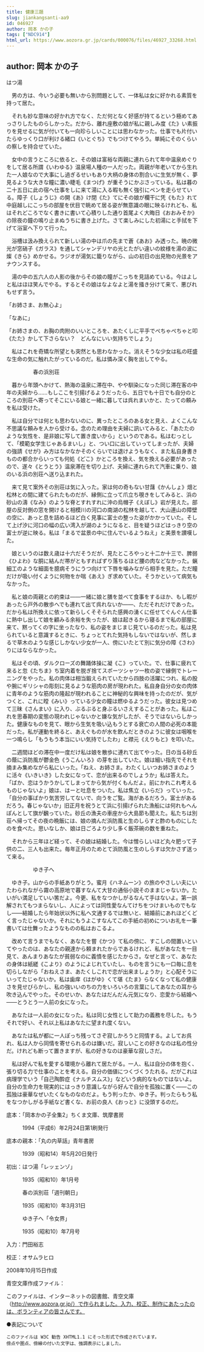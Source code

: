 ```yaml
---
title: 健康三題
slug: jiankangsanti-aa9
id: 046927
author: 岡本 かの子
tags: ["NDC914"]
html_url: https://www.aozora.gr.jp/cards/000076/files/46927_33268.html
---
```


## author: 岡本 かの子

はつ湯



　男の方は、今いう必要も無いから別問題として、一体私は女に好かれる素質を持って居た。

　それも妙な意味の好かれ方でなく、ただ何となく好感が持てるという極めてあっさりしたものらしかった。だから、離れ座敷の娘が私に親しみ度《た》い素振りを見せるに気が付いても一向珍らしいことには思わなかった。仕事でも片付いたらゆっくり口が利ける緒口《いとぐち》でもつけてやろう。単純にそのくらいの察しを持合せていた。

　女中の言うところに依ると、その娘は富裕な両親に連れられて年中温泉めぐりをして居る所謂《いわゆる》温泉場人種の一人だった。両親が年老いてから生れた一人娘なので大事にし過ぎるせいもあり大柄の身体の割合いに生気が無く、夢見るような大きな瞳に濃い睫毛《まつげ》が重そうにかぶさっている。私は暮の二十五日に此の宿へ仕事をしに来て湯に入る暇も無く強引にペンを走らせている。障子《しょうじ》の開《あ》け閉《た》てにその娘が欄干に凭《もた》れて中庭越しにこっちの部屋を伏目で眺めて居る姿が無意識の眼に映るけれども、私はそれどころでなく書きに書いて心積りした通り首尾よく大晦日《おおみそか》の除夜の鐘の鳴り止まぬうちに書き上げた。さて楽しみにした初湯にと手拭を下げて浴室へ下りて行った。

　浴槽は汲み換えられて新しい湯の中は爪の先まで蒼《あお》み透った。暁の微光が窓硝子《ガラス》を通してシャンデリヤの光とたがい違いの紋様を湯の波に燦《きら》めかせる。ラジオが湯気に籠りながら、山の初日の出見物の光景をアナウンスする。

　湯の中の五六人の人影の後からその娘の瞳がこっちを見詰めている。今はよしと私はほほ笑んでやる。するとその娘はなよなよと湯を掻き分けて来て、悪びれもせず言う。

「お姉さま、お無心よ」

「なあに」

「お姉さまの、お胸の肉附のいいところを、あたくしに平手でぺちゃぺちゃと叩《たた》かして下さらない？　どんなにいい気持ちでしょう」

　私はこれを奇矯な所望とも突然とも思わなかった。消えそうな少女は私の旺盛な生命の気に触れたがっているのだ。私は憐み深く胸を出してやる。



　　　　　春の浜別荘



　暮から年頭へかけて、熱海の温泉に滞在中、やや馴染になった同じ滞在客の中年の夫婦から……もしここを引揚げるようだったら、五日でも十日でも自分のところの別荘へ寄ってそこにいる娘と一緒に暮しては呉れまいかと、たっての頼みを私は受けた。

　私は自分では何とも思わないのに、異ったところのある女と見え、よくこんな不思議な頼みを人から受ける。念のため理由を夫婦に訊いてみると、「あたたのような気性を、是非娘に写して置き度いから」というのである。私はむっとして、「模範女学生じゃあるまいし」と、つい口に出していってしまったが、夫婦の強請《せが》み方はなかなかそのくらいでは退けようもなく、また私自身書きものの都合からいっても何処《どこ》かところを換え、気を換える必要があったので、遂々《とうとう》温泉滞在を切り上げ、夫婦に連れられて汽車に乗り、娘のいる浜の別荘へ送り込まれた。



　来て見て案外その別荘は気に入った。家は何の奇もない甘藷《かんしょ》畑と松林との間に建てられたものだが、縁側に立って爪立ち覗きをしてみると、浜の砂山の濤《なみ》のような脊とすれすれに沖の烏帽子《えぼし》岩が見えた。部屋の反対側の窓を開けると相模川の河口の南湖の松林を越して、大山連山の障壁の空に、あっと息を詰めるほど白く見事に富士の整った姿がかかっていた。そして上げ汐に河口の幅の広い湾入が湖のようになると、目を疑うほどはっきり空の富士が逆に映る。私は「まるで盆景の中に住んでいるようねえ」と美景を讃嘆した。



　娘というのは数え歳は十六だそうだが、見たところやっと十二か十三で、脾弱《ひよわ》な胴に結んだ帯がともすればずり落ちるほど腰の肉などなかった。蝋細工のような細面を臆病そうにうつ向けて下唇を噛みながら相手を見た。ただ瞳だけが吸い付くように何物をか喘《あえ》ぎ求めていた。そうかといって病気もなかった。

　私と娘の両親との約束は――一緒に娘と膳を並べて食事をするほか、もし暇があったら戸外の散歩へでも連れて出て呉れないか――、ただそれだけであった。だから私は所換えに依って新らしくそそられた感興の湧くに任せてぐんぐん仕事に熱中し出して娘を顧みる余裕を失ったが、娘は起きるから寝るまで私の部屋に来て、黙ってくの字に坐ったなり、私の姿をまじまじ見ているのだった。私は見られていると意識するときに、ちょっとてれた気持もしないではないが、然しまるで草木のような感じしかない少女が一人、傍にいたとて別に気分の障《さわ》りにはならなかった。



　私はその頃、ダルクローズの舞踊体操に凝《こ》っていた。で、仕事に疲れて来ると忽《たちま》ち室内着を脱ぎ捨てスポーツシャツ一枚の姿で縁側でトレーニングをやった。私の肉体は相当鍛えられていたから四肢の活躍につれ、私の股や腕にギリシャの彫刻に見るような筋肉の房が現われた。私自身自分の女の肉体に青年のような筋肉の隆起が現われることに神秘的な興味を持ったのだが、気がつくと、これに瞠《みい》っている少女の瞳は燃ゆるようだった。彼女は見つめて三昧《さんまい》に入り、ぶるぶると身ぶるいさえすることがあった。私はこれを思春期の変態の現われじゃないかと嫌な気がしたが、そうではないらしかった。健康なものを見て、眼から生気を吸い込もうとする衰亡の人間の必死の本能だった。私が運動を終ると、あえぐものが水を飲んだときのように彼女は咽喉を一つ鳴らし「もうもう本当にいい気持でしたわ」と襟元《えりもと》を叩いた。



　二週間ほどの滞在中一度だけ私は娘を散歩に連れて出てやった。日の当る砂丘の蔭に浜防風が鬱金色《うこんいろ》の芽を出していた。娘は細い指先でそれを摘まみ集めながら私にいった。「ねえ、お姉さま。わたくしいつお姉さまのように活々《いきいき》した女になって、恋が出来るのでしょうか」私は答えた。「ばか、恋はうかうかしてしまってから気が付くもんだよ。前にかれこれ考えるものじゃないよ」娘は、はーと吐息をついた。私は焦立《いらだ》っていった。「自分の事ばかり気苦労してないで、向うをご覧。海があるだろう。富士があるだろう。春じゃないか」旧正月を祝うとて浜に引揚げられた漁船には何れもへんぽんとして旗が飜っていた。砂丘の漁夫の車座から大島節も聞えた。私たちは別荘へ帰ってその夜の晩飯には、娘の摘んだ浜防風と生のしらすと酢のものにしたのを食べた。思いなしか、娘は日ごろより少し多く飯茶碗の数を重ねた。



　それから三年ほど経って、その娘は結婚した。今は憎らしいほど丸々肥って子供の二、三人も出来た。毎年正月のためとて浜防風と生のしらすは欠かさず送って来る。



　　　　　ゆき子へ



　ゆき子。山からの手紙ありがとう。蜜月《ハネムーン》の旅のやさしい夫にいたわられながら霧の高原地で暮すなんて大甘の通俗小説そのままじゃないか。たいがい満足していい筈だよ。今更、私をなつかしがるなんて手はないよ。第一誤解されてもつまらないし、人によっては同性愛なんてけちをつけまいものでもなし――結婚したら年始状以外に私へ文通するでは無いと、結婚前にあれほどくどく言ったじゃないか。それにもうよこすなんてこの手紙の初めについお礼を一筆書いては仕舞ったようなものの私はおこるよ。

　改めて言うまでもなく、あなたを嘗《かつ》て私の傍に、すこしの間置いといてやったのは、あなたの親達から頼まれたからであるけれど、私があなたを一目見て、あんまりあなたが貧弱なのに義憤を感じたからさ。なぜと言って、あなたの身体は紙縒《こより》のようによじれていたし、ものを言うにも一口毎に息を切らしながら「おねえさま、あたくしこれで恋が出来ましょうか」と心配そうにいってたじゃないか。私は歯痒《はがゆ》くて堪《たま》らなくなって私の健康さを見せびらかし、私の強いいのちの力をいろいろの言葉にしてあなたの耳から吹き込んでやった。そのせいか、あなたはだんだん元気になり、恋愛から結婚へ――とうとう一人前の女になった。

　あなたは一人前の女になった。私は同じ女性として助力の義務を尽した。もうそれで好い、それ以上私はあなたに望まれ度くない。

　あなたは私が都に一人ぽっち残ってさぞ寂しかろうと同情する。よしてお呉れ、私は人から同情を寄せられるのは嫌いだ。寂しいことの好きなのは私の性分だ。けれども断って置きますが、私の好きなのは豪華な寂しさだ。

　私は好んで私を愛する環境から離れて居たがる。一人、私は自分の体を抱く、張り切る力で仕事のことを考える。自分の価値につくづくうたれる。だがこれは病理学でいう「自己陶酔症《ナルチスムス》」などいう病的なものではないよ。自分の生命力を現実的にはっきり意識しながら好んで自分を孤独に置く――この孤独は豪華なぜいたくなものなのだよ。もう判ったか、ゆき子。判ったらもう私をなつかしがる手紙など書くな、お前の良人《おっと》に没頭するのだ。













底本：「岡本かの子全集2」ちくま文庫、筑摩書房


　　　1994（平成6）年2月24日第1刷発行

底本の親本：「丸の内草話」青年書房

　　　1939（昭和14）年5月20日発行

初出：はつ湯「レッェンゾ」

　　　1935（昭和10）年1月号

　　　春の浜別荘「週刊朝日」

　　　1935（昭和10）年3月31日

　　　ゆき子へ「令女界」

　　　1935（昭和10）年7月号

入力：門田裕志

校正：オサムラヒロ

2008年10月15日作成

青空文庫作成ファイル：

このファイルは、インターネットの図書館、青空文庫（http://www.aozora.gr.jp/）で作られました。入力、校正、制作にあたったのは、ボランティアの皆さんです。











●表記について


	このファイルは W3C 勧告 XHTML1.1 にそった形式で作成されています。
	傍点や圏点、傍線の付いた文字は、強調表示にしました。
